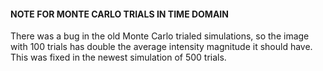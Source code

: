 #### NOTE FOR MONTE CARLO TRIALS IN TIME DOMAIN
There was a bug in the old Monte Carlo trialed simulations, so the image with 100 trials has double the average intensity magnitude it should have. This was fixed in the newest simulation of 500 trials.